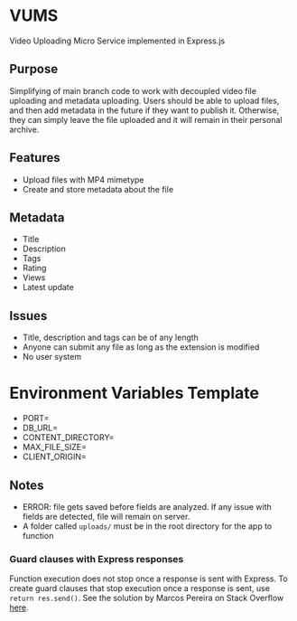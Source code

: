 # VUMS
Video Uploading Micro Service implemented in Express.js

## Purpose
Simplifying of main branch code to work with decoupled video file uploading and metadata uploading.
Users should be able to upload files, and then add metadata in the future if they want to publish it.
Otherwise, they can simply leave the file uploaded and it will remain in their personal archive.

## Features
- Upload files with MP4 mimetype
- Create and store metadata about the file

## Metadata
- Title
- Description
- Tags
- Rating
- Views
- Latest update

## Issues
- Title, description and tags can be of any length
- Anyone can submit any file as long as the extension is modified
- No user system

# Environment Variables Template
- PORT=
- DB_URL=
- CONTENT_DIRECTORY=
- MAX_FILE_SIZE=
- CLIENT_ORIGIN=

## Notes
- ERROR: file gets saved before fields are analyzed. If any issue with fields are detected, file will remain on server.
- A folder called `uploads/` must be in the root directory for the app to function 

### Guard clauses with Express responses
Function execution does not stop once a response is sent with Express.
To create guard clauses that stop execution once a response is sent, use `return res.send()`.
See the solution by Marcos Pereira on Stack Overflow [here](https://stackoverflow.com/a/25038317).
